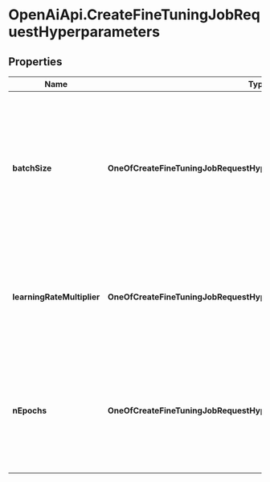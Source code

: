 # OpenAiApi.CreateFineTuningJobRequestHyperparameters

## Properties
Name | Type | Description | Notes
------------ | ------------- | ------------- | -------------
**batchSize** | **OneOfCreateFineTuningJobRequestHyperparametersBatchSize** | Number of examples in each batch. A larger batch size means that model parameters are updated less frequently, but with lower variance.  | [optional] 
**learningRateMultiplier** | **OneOfCreateFineTuningJobRequestHyperparametersLearningRateMultiplier** | Scaling factor for the learning rate. A smaller learning rate may be useful to avoid overfitting.  | [optional] 
**nEpochs** | **OneOfCreateFineTuningJobRequestHyperparametersNEpochs** | The number of epochs to train the model for. An epoch refers to one full cycle  through the training dataset.  | [optional] 

